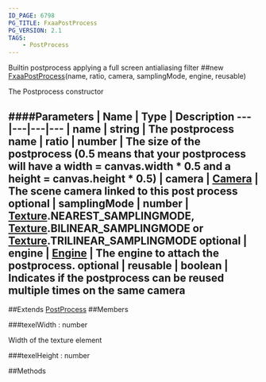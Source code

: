 ```yaml
---
ID_PAGE: 6798
PG_TITLE: FxaaPostProcess
PG_VERSION: 2.1
TAGS:
    - PostProcess
---
```


Builtin postprocess applying a full screen antialiasing filter
##new [FxaaPostProcess](page.php?p=6798)(name, ratio, camera, samplingMode, engine, reusable)



The Postprocess constructor




####Parameters
 | Name | Type | Description
---|---|---|---
 | name | string | The postprocess name
 | ratio | number | The size of the postprocess (0.5 means that your postprocess will have a width = canvas.width * 0.5 and a height = canvas.height * 0.5)
 | camera | [Camera](page.php?p=6631) | The scene camera linked to this post process
optional | samplingMode | number | [Texture](page.php?p=6733).NEAREST_SAMPLINGMODE, [Texture](page.php?p=6733).BILINEAR_SAMPLINGMODE or [Texture](page.php?p=6733).TRILINEAR_SAMPLINGMODE
optional | engine | [Engine](page.php?p=6629) | The engine to attach the postprocess.
optional | reusable | boolean | Indicates if the postprocess can be reused multiple times on the same camera
---

##Extends
 [PostProcess](page.php?p=6790)
##Members

###texelWidth : number




Width of the texture element



###texelHeight : number




##Methods
